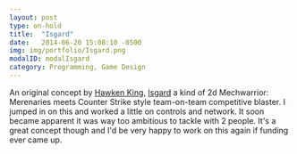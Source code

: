 ```yaml
---
layout: post
type: on-hold
title:  "Isgard"
date:   2014-06-20 15:08:10 -0500
img: img/portfolio/Isgard.png
modalID: modalIsgard
category: Programming, Game Design
---
```


An original concept by [Hawken King][hawken-link], [Isgard][isgard-link] a kind of 2d Mechwarrior: Merenaries meets Counter Strike style team-on-team competitive blaster. I jumped in on this and worked a little on controls and network. It soon became apparent it was way too ambitious to tackle with 2 people. It's a great concept though and I'd be very happy to work on this again if funding ever came up.

[hawken-link]: http://www.hawkenking.com/
[isgard-link]: http://www.playisgard.com/